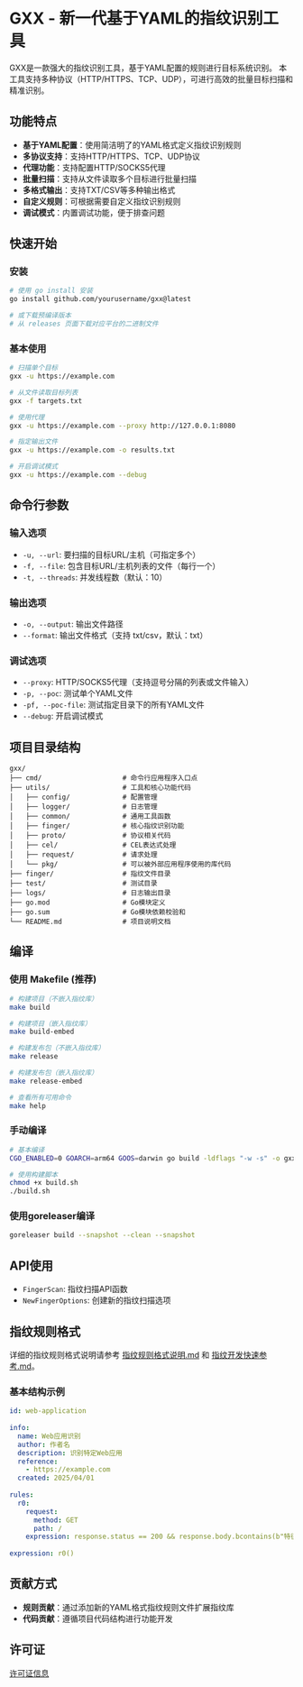 # GXX - 新一代基于YAML的指纹识别工具

GXX是一款强大的指纹识别工具，基于YAML配置的规则进行目标系统识别。
本工具支持多种协议（HTTP/HTTPS、TCP、UDP），可进行高效的批量目标扫描和精准识别。

## 功能特点

- **基于YAML配置**：使用简洁明了的YAML格式定义指纹识别规则
- **多协议支持**：支持HTTP/HTTPS、TCP、UDP协议
- **代理功能**：支持配置HTTP/SOCKS5代理
- **批量扫描**：支持从文件读取多个目标进行批量扫描
- **多格式输出**：支持TXT/CSV等多种输出格式
- **自定义规则**：可根据需要自定义指纹识别规则
- **调试模式**：内置调试功能，便于排查问题

## 快速开始

### 安装

```bash
# 使用 go install 安装
go install github.com/yourusername/gxx@latest

# 或下载预编译版本
# 从 releases 页面下载对应平台的二进制文件
```

### 基本使用

```bash
# 扫描单个目标
gxx -u https://example.com

# 从文件读取目标列表
gxx -f targets.txt

# 使用代理
gxx -u https://example.com --proxy http://127.0.0.1:8080

# 指定输出文件
gxx -u https://example.com -o results.txt

# 开启调试模式
gxx -u https://example.com --debug
```

## 命令行参数

### 输入选项
- `-u, --url`: 要扫描的目标URL/主机（可指定多个）
- `-f, --file`: 包含目标URL/主机列表的文件（每行一个）
- `-t, --threads`: 并发线程数（默认：10）

### 输出选项
- `-o, --output`: 输出文件路径
- `--format`: 输出文件格式（支持 txt/csv，默认：txt）

### 调试选项
- `--proxy`: HTTP/SOCKS5代理（支持逗号分隔的列表或文件输入）
- `-p, --poc`: 测试单个YAML文件
- `-pf, --poc-file`: 测试指定目录下的所有YAML文件
- `--debug`: 开启调试模式

## 项目目录结构

```
gxx/
├── cmd/                    # 命令行应用程序入口点
├── utils/                  # 工具和核心功能代码
│   ├── config/             # 配置管理
│   ├── logger/             # 日志管理
│   ├── common/             # 通用工具函数
│   ├── finger/             # 核心指纹识别功能
│   ├── proto/              # 协议相关代码
│   ├── cel/                # CEL表达式处理
│   ├── request/            # 请求处理
│   └── pkg/                # 可以被外部应用程序使用的库代码
├── finger/                 # 指纹文件目录
├── test/                   # 测试目录
├── logs/                   # 日志输出目录
├── go.mod                  # Go模块定义
├── go.sum                  # Go模块依赖校验和
└── README.md               # 项目说明文档
```

## 编译

### 使用 Makefile (推荐)

```bash
# 构建项目（不嵌入指纹库）
make build

# 构建项目（嵌入指纹库）
make build-embed

# 构建发布包（不嵌入指纹库）
make release

# 构建发布包（嵌入指纹库）
make release-embed

# 查看所有可用命令
make help
```

### 手动编译

```bash
# 基本编译
CGO_ENABLED=0 GOARCH=arm64 GOOS=darwin go build -ldflags "-w -s" -o gxx main.go

# 使用构建脚本
chmod +x build.sh
./build.sh
```

### 使用goreleaser编译

```bash
goreleaser build --snapshot --clean --snapshot
```

## API使用

- `FingerScan`: 指纹扫描API函数
- `NewFingerOptions`: 创建新的指纹扫描选项

## 指纹规则格式

详细的指纹规则格式说明请参考 [指纹规则格式说明.md](docs/指纹规则格式说明.md) 和 [指纹开发快速参考.md](docs/指纹开发快速参考.md)。

### 基本结构示例

```yaml
id: web-application
    
info:
  name: Web应用识别
  author: 作者名
  description: 识别特定Web应用
  reference:
    - https://example.com
  created: 2025/04/01
    
rules:
  r0:
    request:
      method: GET
      path: /
    expression: response.status == 200 && response.body.bcontains(b"特征字符串")
    
expression: r0()
```

## 贡献方式

- **规则贡献**：通过添加新的YAML格式指纹规则文件扩展指纹库
- **代码贡献**：遵循项目代码结构进行功能开发

## 许可证

[许可证信息](LICENSE)